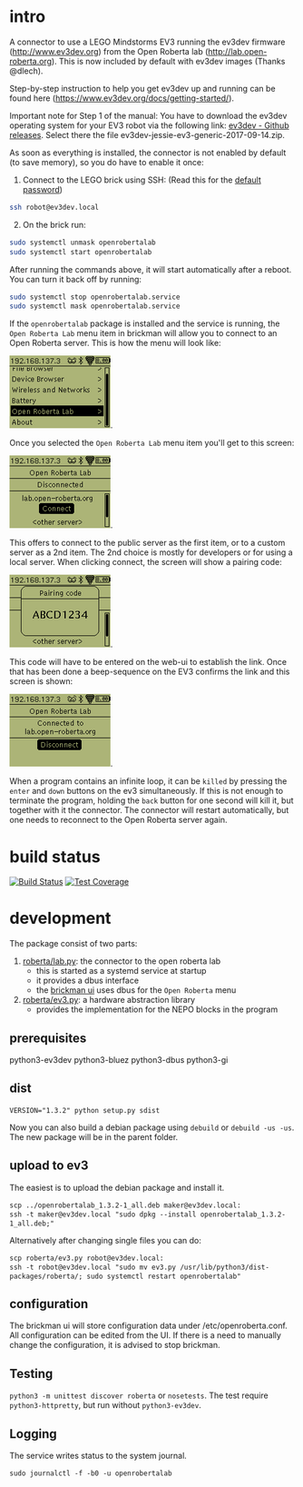 # intro #
A connector to use a LEGO Mindstorms EV3 running the ev3dev firmware
(http://www.ev3dev.org) from the Open Roberta lab (http://lab.open-roberta.org).
This is now included by default with ev3dev images (Thanks @dlech).

Step-by-step instruction to help you get ev3dev up and running can be found here
(https://www.ev3dev.org/docs/getting-started/). 

Important note for Step 1 of the manual: You have to download the ev3dev
operating system for your EV3 robot via the following link:
[ev3dev - Github releases](https://github.com/ev3dev/ev3dev/releases/tag/ev3dev-jessie-2017-09-14).
Select there the file ev3dev-jessie-ev3-generic-2017-09-14.zip.

As soon as everything is installed, the connector is not enabled by default
(to save memory), so you do have to enable it once:

1. Connect to the LEGO brick using SSH: (Read this for the [default password](http://www.ev3dev.org/docs/tutorials/connecting-to-ev3dev-with-ssh/))
```bash
ssh robot@ev3dev.local
```
2. On the brick run:
```bash
sudo systemctl unmask openrobertalab
sudo systemctl start openrobertalab
```

After running the commands above, it will start automatically after a reboot.
You can turn it back off by running:

```bash
sudo systemctl stop openrobertalab.service
sudo systemctl mask openrobertalab.service
```

If the ``openrobertalab`` package is installed and the service is running, the
``Open Roberta Lab`` menu item in brickman will allow you to connect to an Open
Roberta server. This is how the menu will look like:

![Main Menu](/docs/MenuMain.png?raw=true "Main Menu").

Once you selected the ``Open Roberta Lab`` menu item you'll get to this screen:

![Open Roberta Lab](/docs/RobertaLabDisconnected.png?raw=true "Open Roberta Lab").

This offers to connect to the public server as the first item, or to a custom
server as a 2nd item. The 2nd choice is mostly for developers or for using a
local server. When clicking connect, the screen will show a pairing code:

![Pairing Code](/docs/RobertaLabConnecting.png?raw=true "Pairing Code").

This code will have to be entered on the web-ui to establish the link. Once that
has been done a beep-sequence on the EV3 confirms the link and this screen is
shown:

![Connected](/docs/RobertaLabConnected.png?raw=true "Connected").

When a program contains an infinite loop, it can be ``killed`` by pressing
the ``enter`` and ``down`` buttons on the ev3 simultaneously. If this is not
enough to terminate the program, holding the ``back`` button for one second
will kill it, but together with it the connector. The connector will restart
automatically, but one needs to reconnect to the Open Roberta server again.

# build status #

[![Build Status](https://travis-ci.org/OpenRoberta/robertalab-ev3dev.svg?branch=develop)](https://travis-ci.org/OpenRoberta/robertalab-ev3dev/builds)
[![Test Coverage](https://codecov.io/gh/OpenRoberta/robertalab-ev3dev/branch/develop/graph/badge.svg)](https://codecov.io/gh/OpenRoberta/robertalab-ev3dev)


# development #

The package consist of two parts:

1. [roberta/lab.py](https://github.com/OpenRoberta/robertalab-ev3dev/blob/develop/roberta/lab.py): the connector to the open roberta lab
    * this is started as a systemd service at startup
    * it provides a dbus interface
    * the [brickman ui](https://github.com/ev3dev/brickman) uses dbus for the `Open Roberta` menu
2. [roberta/ev3.py](https://github.com/OpenRoberta/robertalab-ev3dev/blob/develop/roberta/ev3.py): a hardware abstraction library
    * provides the implementation for the NEPO blocks in the program

## prerequisites ##
python3-ev3dev
python3-bluez
python3-dbus
python3-gi

## dist ##

    VERSION="1.3.2" python setup.py sdist

Now you can also build a debian package using ``debuild`` or
``debuild -us -us``. The new package will be in the parent folder.

## upload to ev3 ##
The easiest is to upload the debian package and install it.

    scp ../openrobertalab_1.3.2-1_all.deb maker@ev3dev.local:
    ssh -t maker@ev3dev.local "sudo dpkg --install openrobertalab_1.3.2-1_all.deb;"

Alternatively after changing single files you can do:

    scp roberta/ev3.py robot@ev3dev.local:
    ssh -t robot@ev3dev.local "sudo mv ev3.py /usr/lib/python3/dist-packages/roberta/; sudo systemctl restart openrobertalab"

## configuration ##
The brickman ui will store configuration data under /etc/openroberta.conf. All
configuration can be edited from the UI. If there is a need to manually change
the configuration, it is advised to stop brickman.

## Testing ##
``python3 -m unittest discover roberta`` or ``nosetests``.
The test require ``python3-httpretty``, but run without ``python3-ev3dev``.

## Logging ##
The service writes status to the system journal.

    sudo journalctl -f -b0 -u openrobertalab
